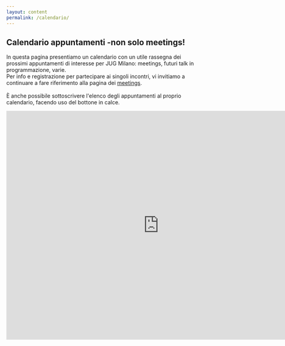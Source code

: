 ```yaml
---
layout: content
permalink: /calendario/
---
```


<div id="main" class="inner">
	<section class="clearfix">
		<h2> Calendario appuntamenti -non solo meetings! </h2>
	</section>
</div>

In questa pagina presentiamo un calendario con un utile rassegna dei prossimi appuntamenti di interesse per JUG Milano: meetings, futuri talk in programmazione, varie.<br/>
Per info e registrazione per partecipare ai singoli incontri, vi invitiamo a continuare a fare riferimento alla pagina dei <a href="/meetings">meetings</a>.
<br/><br/>
È anche possibile sottoscrivere l'elenco degli appuntamenti al proprio calendario, facendo uso del bottone in calce.

<div style="text-align:center">

<iframe src="https://calendar.google.com/calendar/b/2/embed?height=600&amp;wkst=2&amp;bgcolor=%23ffffff&amp;ctz=Europe%2FRome&amp;src=anVnbWlsYW5vLml0Xzk1MzE5M25lZXM4aGJubXRqNmpidmNwaWUwQGdyb3VwLmNhbGVuZGFyLmdvb2dsZS5jb20&amp;color=%23E4C441&amp;mode=AGENDA&amp;showCalendars=0&amp;showTabs=0&amp;showPrint=0&amp;showDate=0&amp;showNav=0&amp;showTitle=0" style="border-width:0" width="800" height="600" frameborder="0" scrolling="no"></iframe>

</div>